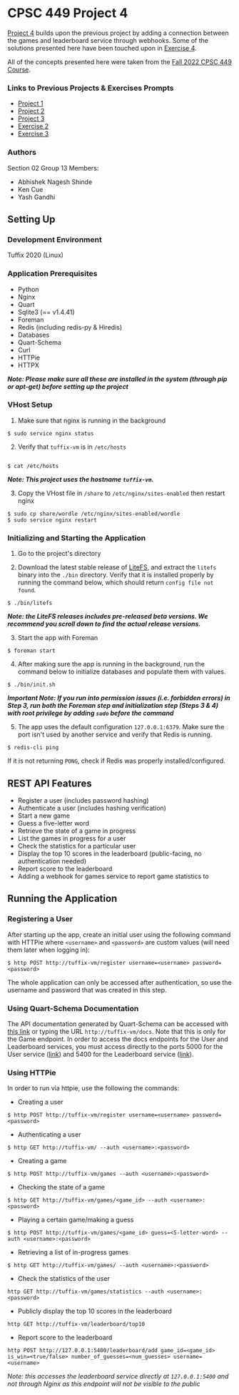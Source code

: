 # CPSC 449 Project 4
[Project 4](https://docs.google.com/document/d/19BqaDN9M9fMfw6WjwISGDauF_I2w20UJ4lNmW9USbn0/edit) builds upon the previous project by adding a connection between the games and leaderboard service through webhooks. Some of the solutions presented here have been touched upon in [Exercise 4](https://docs.google.com/document/d/1GeF5txkEb3Jl0_YtnFKFh21xiDff1IJ54XC9Qydk3GE/edit).

All of the concepts presented here were taken from the [Fall 2022 CPSC 449 Course](https://sites.google.com/view/cpsc-449).

### Links to Previous Projects & Exercises Prompts
- [Project 1](https://docs.google.com/document/d/14YzD8w5SpJk0DqizgrgyOsXvQ2-rrd-39RUSe2GNvz4/edit)
- [Project 2](https://docs.google.com/document/d/1BXrmgSclvifgYWItGxxhZ72BrmiD5evXoRbA_uRP_jM/edit)
- [Project 3](https://docs.google.com/document/d/1OWltxCFRsd2s4khOdfwKLZ3vqF6dsJ087nyMn0klcQs/edit)
- [Exercise 2](https://docs.google.com/document/d/1-tFBfCP2rhk5YFtXYpGD894Ghy4UY-J3o9Zs7abbS8c/edit)
- [Exercise 3](https://docs.google.com/document/d/14i8cpm7z1oFh5y5gmAkQ39AH3Pu8oWRr6B6TOziGYhY/edit)

### Authors
Section 02
Group 13
Members:
- Abhishek Nagesh Shinde
- Ken Cue
- Yash Gandhi


## Setting Up
### Development Environment 
Tuffix 2020 (Linux)


### Application Prerequisites
- Python
- Nginx
- Quart
- Sqlite3 (== v1.4.41)
- Foreman
- Redis (including redis-py & Hiredis)
- Databases
- Quart-Schema
- Curl
- HTTPie
- HTTPX

***Note: Please make sure all these are installed in the system (through pip or apt-get) before setting up the project***


### VHost Setup
1. Make sure that nginx is running in the background
```
$ sudo service nginx status
```

2. Verify that `tuffix-vm` is in `/etc/hosts`
```

$ cat /etc/hosts
```
***Note: This project uses the hostname `tuffix-vm`.***

3. Copy the VHost file in `/share` to `/etc/nginx/sites-enabled` then restart nginx 
```
$ sudo cp share/wordle /etc/nginx/sites-enabled/wordle
$ sudo service nginx restart
```


### Initializing and Starting the Application
1. Go to the project's directory

2. Download the latest stable release of [LiteFS](https://github.com/superfly/litefs/releases), and extract the `litefs` binary into the `./bin` directory. Verify that it is installed properly by running the command below, which should return `config file not found`.
```
$ ./bin/litefs
```
***Note: the LiteFS releases includes pre-released beta versions. We recommend you scroll down to find the actual release versions.***

3. Start the app with Foreman
```
$ foreman start
```

4. After making sure the app is running in the background, run the command below to initialize databases and populate them with values.
```
$ ./bin/init.sh
```
***Important Note: If you run into permission issues (i.e. forbidden errors) in Step 3, run both the Foreman step and initialization step (Steps 3 & 4) with root privilege by adding `sudo` before the command***

5. The app uses the default configuration `127.0.0.1:6379`. Make sure the port isn't used by another service and verify that Redis is running.
```
$ redis-cli ping
```
If it is not returning `PONG`, check if Redis was properly installed/configured.


## REST API Features
- Register a user (includes password hashing)
- Authenticate a user (includes hashing verification)
- Start a new game
- Guess a five-letter word
- Retrieve the state of a game in progress
- List the games in progress for a user
- Check the statistics for a particular user
- Display the top 10 scores in the leaderboard (public-facing, no authentication needed)
- Report score to the leaderboard
- Adding a webhook for games service to report game statistics to


## Running the Application

### Registering a User
After starting up the app, create an initial user using the following command with HTTPie where `<username>` and `<password>` are custom values (will need them later when logging in):
```
$ http POST http://tuffix-vm/register username=<username> password=<password>
```
The whole application can only be accessed after authentication, so use the username and password that was created in this step.


### Using Quart-Schema Documentation
The API documentation generated by Quart-Schema can be accessed with [this link](http://tuffix-vm/docs) or typing the URL `http://tuffix-vm/docs`. Note that this is only for the Game endpoint. In order to access the docs endpoints for the User and Leaderboard services, you must access directly to the ports 5000 for the User service ([link](http://127.0.0.1:5000/docs)) and 5400 for the Leaderboard service ([link](http://127.0.0.1:5400/docs)).


### Using HTTPie
In order to run via httpie, use the following the commands:
- Creating a user
```
$ http POST http://tuffix-vm/register username=<username> password=<password>
```
- Authenticating a user
```
$ http GET http://tuffix-vm/ --auth <username>:<password>
```
- Creating a game 
```
$ http POST http://tuffix-vm/games --auth <username>:<password>
```
- Checking the state of a game 
```
$ http GET http://tuffix-vm/games/<game_id> --auth <username>:<password>
```
- Playing a certain game/making a guess
```
$ http POST http://tuffix-vm/games/<game_id> guess=<5-letter-word> --auth <username>:<password>
```
- Retrieving a list of in-progress games
```
$ http GET http://tuffix-vm/games/ --auth <username>:<password>
``` 
- Check the statistics of the user 
```
http GET http://tuffix-vm/games/statistics --auth <username>:<password>
```
- Publicly display the top 10 scores in the leaderboard
```
http GET http://tuffix-vm/leaderboard/top10
```
- Report score to the leaderboard
```
http POST http://127.0.0.1:5400/leaderboard/add game_id=<game_id> is_win=<true/false> number_of_guesses=<num_guesses> username=<username>
```
_Note: this accesses the leaderboard service directly at `127.0.0.1:5400` and not through Nginx as this endpoint will not be visible to the public_